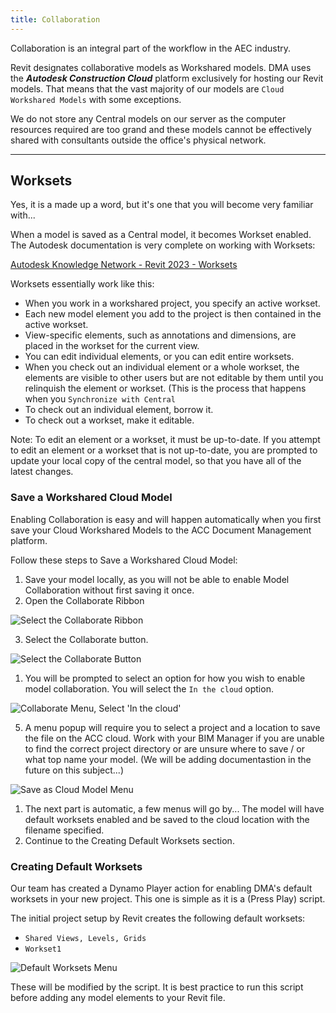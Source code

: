 ```yaml
---
title: Collaboration
---
```

Collaboration is an integral part of the workflow in the AEC industry.

Revit designates collaborative models as Workshared models. DMA uses the ***Autodesk Construction Cloud*** platform exclusively for hosting our Revit models. That means that the vast majority of our models are `Cloud Workshared Models` with some exceptions.

We do not store any Central models on our server as the computer resources required are too grand and these models cannot be effectively shared with consultants outside the office's physical network.

- - -

## Worksets

Yes, it is a made up a word, but it's one that you will become very familiar with...

When a model is saved as a Central model, it becomes Workset enabled. The Autodesk documentation is very complete on working with Worksets:

[Autodesk Knowledge Network - Revit 2023 - Worksets](https://knowledge.autodesk.com/support/revit/learn-explore/caas/CloudHelp/cloudhelp/2023/ENU/Revit-Collaborate/files/GUID-FDAA51E3-7703-4965-B09E-E61A92CD0E5A-htm.html?v=2023&st=Worksets)

Worksets essentially work like this:

* When you work in a workshared project, you specify an active workset.
* Each new model element you add to the project is then contained in the active workset.
* View-specific elements, such as annotations and dimensions, are placed in the workset for the current view.
* You can edit individual elements, or you can edit entire worksets.
* When you check out an individual element or a whole workset, the elements are visible to other users but are not editable by them until you relinquish the element or workset. (This is the process that happens when you `Synchronize with Central`
* To check out an individual element, borrow it.
* To check out a workset, make it editable.

Note: To edit an element or a workset, it must be up-to-date. If you attempt to edit an element or a workset that is not up-to-date, you are prompted to update your local copy of the central model, so that you have all of the latest changes.

### Save a Workshared Cloud Model

Enabling Collaboration is easy and will happen automatically when you first save your Cloud Workshared Models to the ACC Document Management platform.

Follow these steps to Save a Workshared Cloud Model:

1. Save your model locally, as you will not be able to enable Model Collaboration without first saving it once.
2. Open the Collaborate Ribbon

![Select the Collaborate Ribbon](https://ucarecdn.com/4b898fc7-40a4-4f7d-852a-708f2a900f6e/ "Revit - Collaboration - Save Workshared Cloud Model - 1")

3. Select the Collaborate button.

![Select the Collaborate Button](https://ucarecdn.com/b6289d19-6520-4bb6-bd1c-b594b2a3b092/ "Revit - Collaboration - Save Workshared Cloud Model - 2")

1. You will be prompted to select an option for how you wish to enable model collaboration. You will select the `In the cloud` option. 

![Collaborate Menu, Select 'In the cloud'](https://ucarecdn.com/cdcd4a6b-7869-46c9-b4a5-678c81702ac9/ "Revit - Collaboration - Save Workshared Cloud Model - 3")

5. A menu popup will require you to select a project and a location to save the file on the ACC cloud. Work with your BIM Manager if you are unable to find the correct project directory or are unsure where to save / or what top name your model. (We will be adding documentastion in the future on this subject...)

![Save as Cloud Model Menu](https://ucarecdn.com/832c0dfe-eb23-4844-8906-72470849364d/ "Revit - Collaboration - Save Workshared Cloud Model - 4")

1. The next part is automatic, a few menus will go by... The model will have default worksets enabled and be saved to the cloud location with the filename specified.
2. Continue to the Creating Default Worksets section.

### Creating Default Worksets

Our team has created a Dynamo Player action for enabling DMA's default worksets in your new project. This one is simple as it is a (Press Play) script.

The initial project setup by Revit creates the following default worksets:

* `Shared Views, Levels, Grids`
* `Workset1`

![Default Worksets Menu](https://ucarecdn.com/b75c7874-8945-4b8e-9575-2b918d97442f/ "Revit - Collaboration - Creating Default Worksets - 1")

These will be modified by the script. It is best practice to run this script before adding any model elements to your Revit file.
